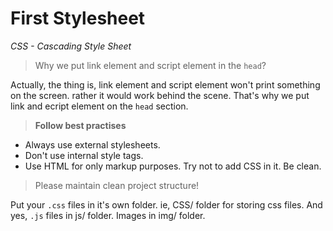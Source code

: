 # First Stylesheet
*CSS - Cascading Style Sheet*

> Why we put link element and script element in the `head`?

Actually, the thing is, link element and script element won't print something on the screen. rather it would work behind the scene. That's why we put link and ecript element on the `head` section.


> **Follow best practises**

- Always use external stylesheets.
- Don't use internal style tags.
- Use HTML for only markup purposes. Try not to add CSS in it. Be clean.

> Please maintain clean project structure!

Put your `.css` files in it's own folder. ie, CSS/ folder for storing css files. And yes, `.js` files in js/ folder. Images in img/ folder.
